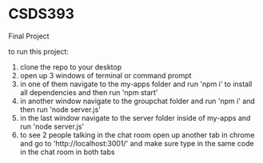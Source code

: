 # CSDS393
Final Project

to run this project:
1. clone the repo to your desktop
2. open up 3 windows of terminal or command prompt
3. in one of them navigate to the my-apps folder and run 'npm i' to install all dependencies and then run 'npm start'
4. in another window navigate to the groupchat folder and run 'npm i' and then run 'node server.js'
5. in the last window navigate to the server folder inside of my-apps and run 'node server.js'
6. to see 2 people talking in the chat room open up another tab in chrome and go to 'http://localhost:3001/' and make sure type in the same code in the chat room in both tabs 
